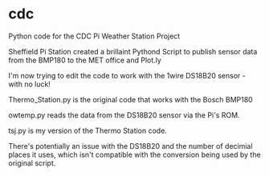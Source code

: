 # cdc
Python code for the CDC Pi Weather Station Project

Sheffield Pi Station created a brillaint Pythond Script to publish sensor data from the BMP180 to the MET office and Plot.ly

I'm now trying to edit the code to work with the 1wire DS18B20 sensor - with no luck! 

Thermo_Station.py is the original code that works with the Bosch BMP180

owtemp.py reads the data from the DS18B20 sensor via the Pi's ROM. 

tsj.py is my version of the Thermo Station code. 

There's potentially an issue with the DS18B20 and the number of decimial places it uses, which isn't compatible with the conversion being used by the original script. 
